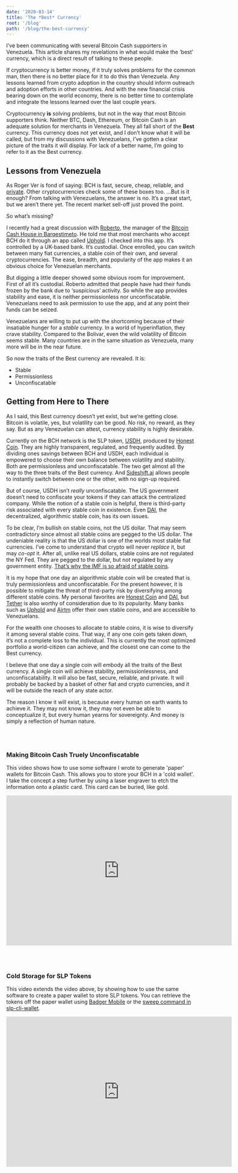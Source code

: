 ```yaml
---
date: '2020-03-14'
title: 'The *Best* Currency'
root: '/blog'
path: '/blog/the-best-currency'
---
```


I’ve been communicating with several Bitcoin Cash supporters in Venezuela. This article shares my revelations in what would make the ‘best’ currency, which is a direct result of talking to these people.

If cryptocurrency is better money, if it truly solves problems for the common man, then there is no better place for it to do this than Venezuela. Any lessons learned from crypto adoption in the country should inform outreach and adoption efforts in other countries. And with the new financial crisis bearing down on the world economy, there is no better time to contemplate and integrate the lessons learned over the last couple years.

Cryptocurrency **is** solving problems, but not in the way that most Bitcoin supporters think. Neither BTC, Dash, Ethereum, or Bitcoin Cash is an adequate solution for merchants in Venezuela. They all fall short of the **Best** currency. This currency does not yet exist, and I don’t know what it will be called, but from my discussions with Venezuelans, I’ve gotten a clear picture of the traits it will display. For lack of a better name, I’m going to refer to it as the Best currency.

## Lessons from Venezuela
As Roger Ver is fond of saying: BCH is fast, secure, cheap, reliable, and [private](https://cashshuffle.com/). Other cryptocurrencies check some of these boxes too. ...But is it enough? From talking with Venezuelans, the answer is no. It’s a great start, but we aren’t there yet. The recent market sell-off just proved the point.

So what’s missing?

I recently had a great discussion with [Roberto](https://read.cash/@BCHouseVE), the manager of the [Bitcoin Cash House in Barqestimeto](https://twitter.com/bchbarquisimeto).  He told me that most merchants who accept BCH do it through an app called [Uphold](https://uphold.com/). I checked into this app. It’s controlled by a UK-based bank. It’s custodial. Once enrolled, you can switch between many fiat currencies, a stable coin of their own, and several cryptocurrencies. The ease, breadth, and popularity of the app makes it an obvious choice for Venezuelan merchants.

But digging a little deeper showed some obvious room for improvement. First of all it’s custodial. Roberto admitted that people have had their funds frozen by the bank due to ‘suspicious’ activity. So while the app provides stability and ease, it is neither permissionless nor unconfiscatable. Venezuelans need to ask permission to use the app, and at any point their funds can be seized.

Venezuelans are willing to put up with the shortcoming because of their insatiable hunger for a *stable* currency. In a world of hyperinflation, they crave stability. Compared to the Bolivar, even the wild volatility of Bitcoin seems stable. Many countries are in the same situation as Venezuela, many more will be in the near future.

So now the traits of the Best currency are revealed. It is:

- Stable
- Permissionless
- Unconfiscatable

## Getting from Here to There
As I said, this Best currency doesn’t yet exist, but we’re getting close. Bitcoin is volatile, yes, but volatility can be good. No risk, no reward, as they say. But as any Venezuelan can attest, currency stability is highly desirable.

Currently on the BCH network is the SLP token, [USDH](https://simpleledger.info/#token/c4b0d62156b3fa5c8f3436079b5394f7edc1bef5dc1cd2f9d0c4d46f82cca479), produced by [Honest Coin](https://www.honestcoin.io/). They are highly transparent, regulated, and frequently audited. By dividing ones savings between BCH and USDH, each individual is empowered to choose their own balance between volatility and stability. Both are permissionless and unconfiscatable. The two get almost all the way to the three traits of the Best currency. And [Sideshift.ai](https://sideshift.ai/) allows people to instantly switch between one or the other, with no sign-up required.

But of course, USDH isn’t *really* unconfiscatable. The US government doesn’t need to confiscate your tokens if they can attack the centralized company. While the notion of a stable coin is helpful, there is third-party risk associated with every stable coin in existence. Even [DAI](https://makerdao.com/en/), the decentralized, algorithmic stable coin, has its own issues.

To be clear, I’m bullish on stable coins, not the US dollar. That may seem contradictory since almost all stable coins are pegged to the US dollar. The undeniable reality is that the US dollar is one of the worlds most stable fiat currencies. I’ve come to understand that crypto will never *replace* it, but may *co-opt* it. After all, unlike real US dollars, stable coins are not regulated the NY Fed. They are pegged to the dollar, but not regulated by any government entity. [That’s why the IMF is so afraid of stable coins](https://www.bloomberg.com/news/articles/2019-10-16/fed-drags-feet-as-digital-money-revolution-tests-central-banks).

It is my hope that one day an algorithmic stable coin will be created that is truly permissionless and unconfiscatable. For the present however, it is possible to mitigate the threat of third-party risk by diversifying among different stable coins. My personal favorites are [Honest Coin](https://www.honestcoin.io/) and [DAI](https://makerdao.com/en/), but [Tether](https://tether.to/) is also worthy of consideration due to its popularity. Many banks such as [Uphold](https://uphold.com/) and [Airtm](https://www.airtm.com/) offer their own stable coins, and are accessible to Venezuelans.

For the wealth one chooses to allocate to stable coins, it is wise to diversify it among several stable coins. That way, if any one coin gets taken down, it’s not a complete loss to the individual. This is currently the most optimized portfolio a world-citizen can achieve, and the closest one can come to the Best currency.

I believe that one day a single coin will embody all the traits of the Best currency. A single coin will achieve stability, permissionlessness, and unconfiscatability. It will also be fast, secure, reliable, and private. It will probably be backed by a basket of other fiat and crypto currencies, and it will be outside the reach of any state actor.

The reason I know it will exist, is because every human on earth wants to achieve it. They may not know it, they may not even be able to conceptualize it, but every human yearns for sovereignty. And money is simply a reflection of human nature.

<br /><br />

### Making Bitcoin Cash Truely Unconfiscatable
This video shows how to use some software I wrote to generate 'paper' wallets for Bitcoin Cash. This allows you to store your BCH in a 'cold wallet'. I take the concept a step further by using a laser engraver to etch the information onto a plastic card. This card can be buried, like gold.

<iframe width="600" height="400" src="https://www.youtube.com/embed/3qn0mmfwlBQ" frameborder="0" allow="accelerometer; autoplay; encrypted-media; gyroscope; picture-in-picture" allowfullscreen></iframe>

<br /><br />

### Cold Storage for SLP Tokens
This video extends the video above, by showing how to use the same software to create a paper wallet to store SLP tokens. You can retrieve the tokens off the paper wallet using [Badger Mobile](https://badger.bitcoin.com) or the [sweep command in slp-cli-wallet](https://github.com/christroutner/slp-cli-wallet#slp-cli-wallet-sweep).

<iframe width="600" height="400" src="https://www.youtube.com/embed/g7G-TZ7fW2s" frameborder="0" allow="accelerometer; autoplay; encrypted-media; gyroscope; picture-in-picture" allowfullscreen></iframe>
